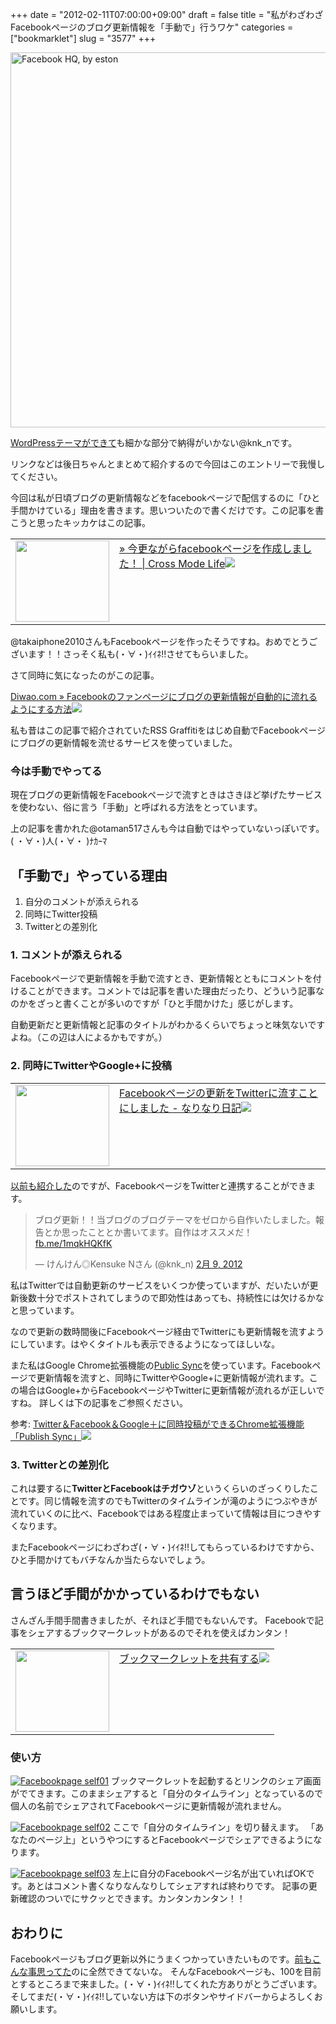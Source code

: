 +++
date = "2012-02-11T07:00:00+09:00"
draft = false
title = "私がわざわざFacebookページのブログ更新情報を「手動で」行うワケ"
categories = ["bookmarklet"]
slug = "3577"
+++

<a href="http://www.flickr.com/photos/33863004@N00/2390914273/" title="Facebook HQ, by eston by marcopako , on Flickr" target="_blank"><img class="flickr_photo" src="http://farm3.static.flickr.com/2315/2390914273_9b1ee4ee61_z.jpg" alt="Facebook HQ, by eston" width="600px"/></a>

<a href="http://knk-n.com/2012/02/09/making_myblogtheme/" target="_blank">WordPressテーマができて</a>も細かな部分で納得がいかない@knk_nです。

リンクなどは後日ちゃんとまとめて紹介するので今回はこのエントリーで我慢してください。

今回は私が日頃ブログの更新情報などをfacebookページで配信するのに「ひと手間かけている」理由を書きます。思いついたので書くだけです。<!--more-->この記事を書こうと思ったキッカケはこの記事。

<table width="100%"><td valign="top" width="150"><a href="http://crossmodelife.com/2012/02/09/1179/" target="_blank"><img border="0" src="http://capture.heartrails.com/150x130/shadow?http://crossmodelife.com/2012/02/09/1179/"  width="150" height="130" /></a></td><td valign="top"><a  href="http://crossmodelife.com/2012/02/09/1179/" target="_blank">» 今更ながらfacebookページを作成しました！ | Cross Mode Life</a><a href="http://b.hatena.ne.jp/entry/http://crossmodelife.com/2012/02/09/1179/" target="_blank"><img border="0" src="http://b.hatena.ne.jp/entry/image/large/http://crossmodelife.com/2012/02/09/1179/" /></a></td></table>

@takaiphone2010さんもFacebookページを作ったそうですね。おめでとうございます！！さっそく私も(・∀・)ｲｲﾈ!!させてもらいました。

さて同時に気になったのがこの記事。

<a href="http://diwao.com/ds-labo/2011/01/RSS-Graffiti.html" target="_blank">Diwao.com » Facebookのファンページにブログの更新情報が自動的に流れるようにする方法</a><a href="http://b.hatena.ne.jp/entry/http://diwao.com/ds-labo/2011/01/RSS-Graffiti.html" target="_blank"><img border="0" src="http://b.hatena.ne.jp/entry/image/large/http://diwao.com/ds-labo/2011/01/RSS-Graffiti.html" /></a>

私も昔はこの記事で紹介されていたRSS Graffitiをはじめ自動でFacebookページにブログの更新情報を流せるサービスを使っていました。

<h3>今は手動でやってる</h3>
現在ブログの更新情報をFacebookページで流すときはさきほど挙げたサービスを使わない、俗に言う「手動」と呼ばれる方法をとっています。

上の記事を書かれた@otaman517さんも今は自動ではやっていないっぽいです。( ・∀・)人(・∀・ )ﾅｶｰﾏ

<h2>「手動で」やっている理由</h2>
<ol>
<li>自分のコメントが添えられる</li>
<li>同時にTwitter投稿</li>
<li>Twitterとの差別化</li>
</ol>
<h3>1. コメントが添えられる</h3>
Facebookページで更新情報を手動で流すとき、更新情報とともにコメントを付けることができます。コメントでは記事を書いた理由だったり、どういう記事なのかをざっと書くことが多いのですが「ひと手間かけた」感じがします。

自動更新だと更新情報と記事のタイトルがわかるくらいでちょっと味気ないですよね。（この辺は人によるかもですが。）

<h3>2. 同時にTwitterやGoogle+に投稿</h3>
<table width="100%"><td valign="top" width="150"><a href="http://d.hatena.ne.jp/narinarissu/20110926/1317005565" target="_blank"><img border="0" src="http://capture.heartrails.com/150x130/shadow?http://d.hatena.ne.jp/narinarissu/20110926/1317005565"  width="150" height="130" /></a></td><td valign="top"><a  href="http://d.hatena.ne.jp/narinarissu/20110926/1317005565" target="_blank">Facebookページの更新をTwitterに流すことにしました - なりなり日記</a><a href="http://b.hatena.ne.jp/entry/http://d.hatena.ne.jp/narinarissu/20110926/1317005565" target="_blank"><img border="0" src="http://b.hatena.ne.jp/entry/image/large/http://d.hatena.ne.jp/narinarissu/20110926/1317005565" /></a></td></table>
<a href="http://knk-n.com/2011/09/28/facebook-page_howto/" target="_blank">以前も紹介した</a>のですが、FacebookページをTwitterと連携することができます。

<blockquote class="twitter-tweet tw-align-center" lang="ja"><p>ブログ更新！！当ブログのブログテーマをゼロから自作いたしました。報告とか思ったこととか書いてます。自作はオススメだ！ <a href="http://t.co/HdBxcO9E" title="http://fb.me/1mqkHQKfK">fb.me/1mqkHQKfK</a></p>&mdash; けんけん◎Kensuke Nさん (@knk_n) <a href="https://twitter.com/knk_n/status/167522776633192448" data-datetime="2012-02-09T08:18:37+00:00">2月 9, 2012</a></blockquote>
<script src="//platform.twitter.com/widgets.js" charset="utf-8"></script>

私はTwitterでは自動更新のサービスをいくつか使っていますが、だいたいが更新後数十分でポストされてしまうので即効性はあっても、持続性には欠けるかなと思っています。

なので更新の数時間後にFacebookページ経由でTwitterにも更新情報を流すようにしています。はやくタイトルも表示できるようになってほしいな。

また私はGoogle Chrome拡張機能の<a href="https://chrome.google.com/webstore/detail/aamklbolfkledofgpbdllkangemkfdnb?hl=ja" target="_blank">Public Sync</a>を使っています。Facebookページで更新情報を流すと、同時にTwitterやGoogle+に更新情報が流れます。この場合はGoogle+からFacebookページやTwitterに更新情報が流れるが正しいですね。
詳しくは下の記事をご参照ください。

<p>参考: <a href="http://knk-n.com/2011/10/31/publish-sync/" target="_blank">Twitter＆Facebook＆Google＋に同時投稿ができるChrome拡張機能「Publish Sync」</a><a href="http://b.hatena.ne.jp/entry/http://knk-n.com/2011/10/31/publish-sync/" target="_blank"><img border="0" src="http://b.hatena.ne.jp/entry/image/large/http://knk-n.com/2011/10/31/publish-sync/" /></a>
</p>


<h3>3. Twitterとの差別化</h3>
これは要するに<strong>TwitterとFacebookはチガウゾ</strong>というくらいのざっくりしたことです。同じ情報を流すのでもTwitterのタイムラインが滝のようにつぶやきが流れていくのに比べ、Facebookではある程度止まっていて情報は目につきやすくなります。

またFacebookページにわざわざ(・∀・)ｲｲﾈ!!してもらっているわけですから、ひと手間かけてもバチなんか当たらないでしょう。

<h2>言うほど手間がかかっているわけでもない</h2>
さんざん手間手間書きましたが、それほど手間でもないんです。
Facebookで記事をシェアするブックマークレットがあるのでそれを使えばカンタン！

<table width="100%"><td valign="top" width="150"><a href="http://www.facebook.com/share_options.php" target="_blank"><img border="0" src="http://capture.heartrails.com/150x130/shadow?http://www.facebook.com/share_options.php"  width="150" height="130" /></a></td><td valign="top"><a  href="http://www.facebook.com/share_options.php" target="_blank">ブックマークレットを共有する</a><a href="http://b.hatena.ne.jp/entry/http://www.facebook.com/share_options.php" target="_blank"><img border="0" src="http://b.hatena.ne.jp/entry/image/large/http://www.facebook.com/share_options.php" /></a></td></table>

<h3>使い方</h3>
<a href="http://knk-n.com.s3-website-ap-northeast-1.amazonaws.com/images/2012/02/making_myblogtheme04facebookpage_self01.jpg" title="Facebookpage self01"><img src="http://knk-n.com.s3-website-ap-northeast-1.amazonaws.com/images/2012/02/making_myblogtheme04facebookpage_self01.jpg" alt="Facebookpage self01" title="facebookpage_self01.jpg" /></a>
ブックマークレットを起動するとリンクのシェア画面がでてきます。このままシェアすると「自分のタイムライン」となっているので個人の名前でシェアされてFacebookページに更新情報が流れません。


<a href="http://knk-n.com.s3-website-ap-northeast-1.amazonaws.com/images/2012/02/facebookpage_self02.jpg" title="Facebookpage self02"><img src="http://knk-n.com.s3-website-ap-northeast-1.amazonaws.com/images/2012/02/facebookpage_self02.jpg" alt="Facebookpage self02" title="facebookpage_self02.jpg" /></a>
ここで「自分のタイムライン」を切り替えます。
「あなたのページ上」というやつにするとFacebookページでシェアできるようになります。

<a href="http://knk-n.com.s3-website-ap-northeast-1.amazonaws.com/images/2012/02/facebookpage_self03.png" title="Facebookpage self03"><img src="http://knk-n.com.s3-website-ap-northeast-1.amazonaws.com/images/2012/02/facebookpage_self03.png" alt="Facebookpage self03" title="facebookpage_self03.png" /></a>
左上に自分のFacebookページ名が出ていればOKです。あとはコメント書くなりなんなりしてシェアすれば終わりです。
記事の更新確認のついでにサクッとできます。カンタンカンタン！！

<h2>おわりに</h2>
Facebookページもブログ更新以外にうまくつかっていきたいものです。<a href="http://knk-n.com/2011/09/28/facebook-page_howto/" target="_blank">前もこんな事思ってた</a>のに全然できてないな。
そんなFacebookページも、100を目前とするところまで来ました。(・∀・)ｲｲﾈ!!してくれた方ありがとうございます。そしてまだ(・∀・)ｲｲﾈ!!していない方は下のボタンやサイドバーからよろしくお願いします。
